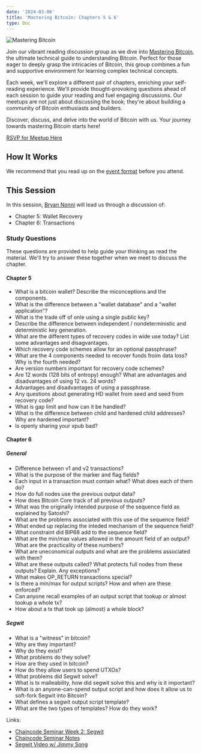 ```yaml
---
date: '2024-03-06'
title: 'Mastering Bitcoin: Chapters 5 & 6'
type: Doc
---
```


![Mastering Bitcoin](/mastering-bitcoin-5-6.jpg)

Join our vibrant reading discussion group as we dive into <a href="https://www.amazon.com/Mastering-Bitcoin-Programming-Open-Blockchain/dp/1098150090?crid=3FFD1FN2H7TZF&keywords=mastering+bitcoin+3rd+edition&qid=1703963363&sprefix=mastering+bitcoin,aps,153&sr=8-1&ufe=app_do:amzn1.fos.006c50ae-5d4c-4777-9bc0-4513d670b6bc" target="_blank">Mastering Bitcoin</a>, the ultimate technical guide to understanding Bitcoin. Perfect for those eager to deeply grasp the intricacies of Bitcoin, this group combines a fun and supportive environment for learning complex technical concepts.

Each week, we'll explore a different pair of chapters, enriching your self-reading experience. We'll provide thought-provoking questions ahead of each session to guide your reading and fuel engaging discussions. Our meetups are not just about discussing the book; they're about building a community of Bitcoin enthusiasts and builders.

Discover, discuss, and delve into the world of Bitcoin with us. Your journey towards mastering Bitcoin starts here!

<a href="https://www.meetup.com/atlantabitdevs/events/298230410/" target="_blank">RSVP for Meetup Here</a>

## How It Works

We recommend that you read up on the <a href="/page/mastering-bitcoin" target="_blank">event format</a> before you attend.

## This Session

In this session, <a href="https://twitter.com/nonni_io" target="_blank">Bryan Nonni</a> will lead us through a discussion of:

- Chapter 5: Wallet Recovery
- Chapter 6: Transactions

### Study Questions

These questions are provided to help guide your thinking as read the material. We'll try to answer these together when we meet to discuss the chapter.

#### Chapter 5

- What is a bitcoin wallet? Describe the miconceptions and the components.
- What is the difference between a "wallet database" and a "wallet application"?
- What is the trade off of onle using a single public key?
- Describe the difference between independent / nondeterministic and deterministic key generation.
- What are the different types of recovery codes in wide use today? List some advantages and disagvantages.
- Which recovery code schemes allow for an optional passphrase?
- What are the 4 components needed to recover funds froim data loss? Why is the fourth needed?
- Are version numbers important for recovery code schemes?
- Are 12 words (128 bits of entropy) enough? What are advantages and disadvantages of using 12 vs. 24 words?
- Advantages and disadvantages of using a passphrase.
- Any questions about generating HD wallet from seed and seed from recovery code?
- What is gap limit and how can it be handled?
- What is the difference between child and hardened child addresses? Why are hardened important?
- Is openly sharing your xpub bad?

#### Chapter 6

##### General

- Difference between v1 and v2 transactions?
- What is the purpose of the marker and flag fields?
- Each input in a transaction must contain what? What does each of them do?
- How do full nodes use the previous output data?
- How does Bitcoin Core track of all previous outputs?
- What was the originally intended purpose of the sequence field as explained by Satoshi?
- What are the problems associated with this use of the sequence field?
- What ended up replacing the inteded mechanism of the sequence field?
- What constraint did BIP68 add to the sequence field?
- What are the min/max values allowed in the amount field of an output? What are the practicality of these numbers?
- What are uneconomical outputs and what are the problems associated with them?
- What are these outputs called? What protects full nodes from these outputs? Explain. Any exceptions?
- What makes OP_RETURN transactions special?
- Is there a min/max for output scripts? How and when are these enforced?
- Can anyone recall examples of an output script that tookup or almost tookup a whole tx?
- How about a tx that took up (almost) a whole block?

##### Segwit

- What is a "witness" in bitcoin?
- Why are they important?
- Why do they exist?
- What problems do they solve?
- How are they used in bitcoin?
- How do they allow users to spend UTXOs?
- What problems did Segwit solve?
- What is tx malleability, how did segwit solve this and why is it important?
- What is an anyone-can-spend output script and how does it allow us to soft-fork Segwit into Bitcoin?
- What defines a segwit output script template?
- What are the two types of templates? How do they work?

Links:

- [Chaincode Seminar Week 2: Segwit](https://chaincode.gitbook.io/seminars/bitcoin-protocol-development/segwit)
- [Chaincode Seminar Notes](https://docs.google.com/document/d/1uwHZ8zYnEVOAUaFv14_qngy9j3QK5WLctsTtivzqCGk/edit#heading=h.iwqqf2id6ggo)
- [Segwit Video w/ Jimmy Song](https://www.youtube.com/watch?v=Txfy2mFe16A)

